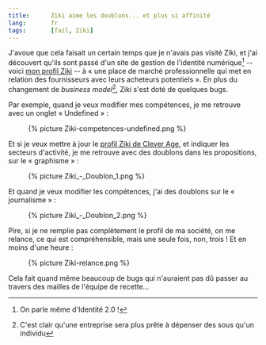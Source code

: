 ```yaml
--- 
title:      Ziki aime les doublons... et plus si affinité 
lang:       fr 
tags:       [fail, Ziki]
---
```


J'avoue que cela faisait un certain temps que je n'avais pas visité Ziki, et j'ai découvert qu'ils sont passé d'un site de gestion de l'identité numérique[^1] -- voici [mon profil Ziki](http://www.ziki.com/fr/nhoizey+1005) -- à « une place de marché professionnelle qui met en relation des fournisseurs avec leurs acheteurs potentiels ». En plus du changement de *business model*[^2], Ziki s'est doté de quelques bugs.


[^1]: On parle même d'Identité 2.0 !

[^2]: C'est clair qu'une entreprise sera plus prête à dépenser des sous qu'un individu

Par exemple, quand je veux modifier mes compétences, je me retrouve avec un onglet « Undefined » :

<figure>
  {% picture Ziki-competences-undefined.png %}
</figure>


Et si je veux mettre à jour le [profil Ziki de Clever Age](http://www.ziki.com/fr/clever-age+1955), et indiquer les secteurs d'activité, je me retrouve avec des doublons dans les propositions, sur le « graphisme » :

<figure>
  {% picture Ziki_-_Doublon_1.png %}
</figure>


Et quand je veux modifier les compétences, j'ai des doublons sur le « journalisme » :

<figure>
  {% picture Ziki_-_Doublon_2.png %}
</figure>


Pire, si je ne remplie pas complètement le profil de ma société, on me relance, ce qui est compréhensible, mais une seule fois, non, trois ! Et en moins d'une heure :

<figure>
  {% picture Ziki-relance.png %}
</figure>


Cela fait quand même beaucoup de bugs qui n'auraient pas dû passer au travers des mailles de l'équipe de recette...
